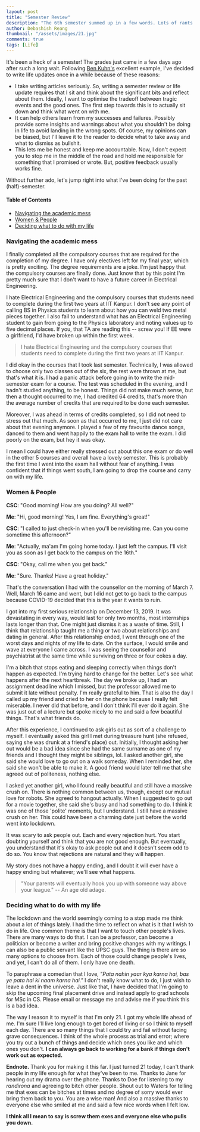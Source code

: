 ```yaml
---
layout: post
title: "Semester Review"
description: "The 6th semester summed up in a few words. Lots of rants ahead. <reddot>You have been warned!</reddot>"
author: Debashish Reang
thumbnail: "/assets/images/21.jpg"
comments: true
tags: [Life]
---
```


It's been a heck of a semester! The grades just came in a few days ago after such a long wait. Following [Ben Kuhn's](https://www.benkuhn.net/review/) excellent example, I've decided to write life updates once in a while because of these reasons:

- I take writing articles seriously. So, writing a semester review or life update requires that I sit and think about the significant bits and reflect about them. Ideally, I want to optimise the tradeoff between tragic events and the good ones. The first step towards this is to actually sit down and think what went on with me.
- It can help others learn from my successes and failures. Possibly provide some insights and warnings about what you shouldn't be doing in life to avoid landing in the wrong spots. Of course, my opinions can be biased, but I'll leave it to the reader to decide what to take away and what to dismiss as bullshit.
- This lets me be honest and keep me accountable. Now, I don't expect you to stop me in the middle of the road and hold me responsible for something that I promised or wrote. But, positive feedback usually works fine.

Without further ado, let's jump right into what I've been doing for the past (half)-semester.

#### Table of Contents
* [Navigating the academic mess](#academics)
* [Women & People](#women)
* [Deciding what to do with my life](#decision)

<a name="academics"></a>

### Navigating the academic mess

I finally completed all the compulsory courses that are required for the completion of my degree. I have only electives left for my final year, which is pretty exciting. The degree requirements are a joke. I'm just happy that the compulsory courses are finally done. Just know that by this point I'm pretty much sure that I don't want to have a future career in Electrical Engineering.

I hate Electrical Engineering and the compulsory courses that students need to complete during the first two years at IIT Kanpur. I don't see any point of calling BS in Physics students to learn about how you can weld two metal pieces together. I also fail to understand what has an Electrical Engineering student to gain from going to the Physics laboratory and noting values up to five decimal places. If you, that TA are reading this -- screw you! If EE were a girlfriend, I'd have broken up within the first week.

> I hate Electrical Engineering and the compulsory courses that students need to complete during the first two years at IIT Kanpur.

I did okay in the courses that I took last semester. Technically, I was allowed to choose only two classes out of the six, the rest were thrown at me, but that's what it is. I had a panic attack before going in to write the mid-semester exam for a course. The test was scheduled in the evening, and I hadn't studied anything, to be honest. Things did not make much sense, but then a thought occurred to me, I had credited $64$ credits, that's more than the average number of credits that are required to be done each semester.

Moreover, I was ahead in terms of credits completed, so I did not need to stress out that much. As soon as that occurred to me, I just did not care about that evening anymore. I played a few of my favourite dance songs, danced to them and went happily to the exam hall to write the exam. I did poorly on the exam, but hey it was okay.

I mean I could have either really stressed out about this one exam or do well in the other 5 courses and overall have a lovely semester. This is probably the first time I went into the exam hall without fear of anything. I was confident that if things went south, I am going to drop the course and carry on with my life.

<a name="women"></a>

### Women & People

**CSC**: "Good morning! How are you doing? All well?"

**Me**: "Hi, good morning! Yes, I am fine. Everything's great!"

**CSC**: "I called to just check-in when you'll be revisiting me. Can you come sometime this afternoon?"

**Me**: "Actually, ma'am I'm going home today. I just left the campus. I'll visit you as soon as I get back to the campus on the 16th."

**CSC**: "Okay, call me when you get back."

**Me**: "Sure. Thanks! Have a great holiday."

That's the conversation I had with the counsellor on the morning of March 7. Well, March 16 came and went, but I did not get to go back to the campus because COVID-19 decided that this is the year it wants to ruin.

I got into my first serious relationship on December 13, 2019. It was devastating in every way, would last for only two months, most internships lasts longer than that. One might just dismiss it as a waste of time. Still, I think that relationship taught me a thing or two about relationships and dating in general. After this relationship ended, I went through one of the worst days and nights of my life to date. On the surface, I would smile and wave at everyone I came across. I was seeing the counsellor and psychiatrist at the same time while surviving on three or four cokes a day.

I'm a bitch that stops eating and sleeping correctly when things don't happen as expected. I'm trying hard to change for the better. Let's see what happens after the next heartbreak. The day we broke up, I had an assignment deadline which I missed, but the professor allowed me to submit it late without penalty. I'm really grateful to him. That is also the day I called up my friend and cried to her on the phone because I really felt miserable. I never did that before, and I don't think I'll ever do it again. She was just out of a lecture but spoke nicely to me and said a few beautiful things. That's what friends do.

After this experience, I continued to ask girls out as sort of a challenge to myself. I eventually asked this girl I met during treasure hunt (she refused, saying she was drunk at a friend's place) out. Initially, I thought asking her out would be a bad idea since she had the same surname as one of my friends and I thought they might be siblings, lol. I asked another girl, she said she would love to go out on a walk someday. When I reminded her, she said she won't be able to make it. A good friend would later tell me that she agreed out of politeness, nothing else.

I asked yet another girl, who I found really beautiful and still have a massive crush on. There is nothing common between us, though,  except our mutual love for robots. She agreed to hangout actually. When I suggested to go out for a movie together, she said she's busy and had something to do. I think it was one of those 'polite' moments, but I understand. I still have a massive crush on her. This could have been a charming date just before the world went into lockdown.

It was scary to ask people out. Each and every rejection hurt. You start doubting yourself and think that you are not good enough. But eventually, you understand that it's okay to ask people out and it doesn't seem odd to do so. You know that rejections are natural and they will happen.

My story does not have a happy ending, and I doubt it will ever have a happy ending but whatever; we'll see what happens.

> "Your parents will eventually hook you up with someone way above your league." -- An age old adage.

<a name="decision"></a>

### Deciding what to do with my life

The lockdown and the world seemingly coming to a stop made me think about a lot of things lately. I had the time to reflect on what is it that I wish to do in life. One common theme is that I want to touch other people's lives. There are many ways to do that. I can be a professor, can become a politician or become a writer and bring positive changes with my writings. I can also be a public servant like the UPSC guys. The thing is there are so many options to choose from. Each of those could change people's lives, and yet, I can't do all of them. I only have one death.

To paraphrase a comedian that I love, *"Pata nahin yaar kya karna hai, bas ye pata hai ki naam karna hai."* I don't really know what to do, I just wish to leave a dent in the universe. Just like that, I have decided that I'm going to skip the upcoming final placement drive and instead apply to grad schools for MSc in CS. Please email or message me and advise me if you think this is a bad idea. 

The way I reason it to myself is that I'm only 21. I got my whole life ahead of me. I'm sure I'll live long enough to get bored of living or so I think to myself each day. There are so many things that I could try and fail without facing grave consequences. I think of the whole process as trial and error; where you try out a bunch of things and decide which ones you like and which ones you don't. **I can always go back to working for a bank if things don't work out as expected.**

**Endnote.** Thank you for making it this far. I just turned 21 today, I can't thank people in my life enough for what they've been to me. Thanks to Jane for hearing out my drama over the phone. Thanks to Doe for listening to my *randirona* and agreeing to bitch other people. Shout out to Waters for telling me that exes can be bitches at times and no degree of sorry would ever bring them back to you. You are a wise man! And also a massive thanks to everyone else who smiled at me and said a few nice words when I felt low.

**I think all I mean to say is screw them exes and everyone else who pulls you down.**